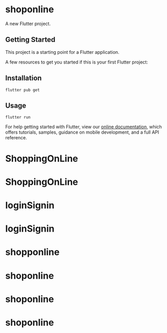 # shoponline

A new Flutter project.

## Getting Started

This project is a starting point for a Flutter application.

A few resources to get you started if this is your first Flutter project:
## Installation
    flutter pub get
## Usage
    flutter run
For help getting started with Flutter, view our
[online documentation](https://flutter.dev/docs), which offers tutorials,
samples, guidance on mobile development, and a full API reference.
# ShoppingOnLine
# ShoppingOnLine
# loginSignin
# loginSignin
# shopponline
# shoponline
# shoponline
# shoponline
